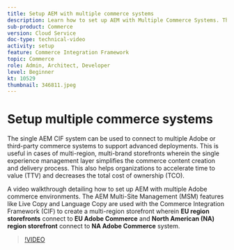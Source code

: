```yaml
---
title: Setup AEM with multiple commerce systems
description: Learn how to set up AEM with Multiple Commerce Systems. This allows projects to support single experience management layer that connects to multiple Adobe or third-party commerce backends for multi brand, multiregion storefronts.
sub-product: Commerce
version: Cloud Service
doc-type: technical-video
activity: setup
feature: Commerce Integration Framework
topic: Commerce
role: Admin, Architect, Developer
level: Beginner
kt: 10529
thumbnail: 346811.jpeg
---
```


# Setup multiple commerce systems

The single AEM CIF system can be used to connect to multiple Adobe or third-party commerce systems to support advanced deployments. This is useful in cases of multi-region, multi-brand storefronts wherein the single experience management layer simplifies the commerce content creation and delivery process. This also helps organizations to accelerate time to value (TTV) and decreases the total cost of ownership (TCO).

A video walkthrough detailing how to set up AEM with multiple Adobe commerce environments. The AEM Multi-Site Management (MSM) features like Live Copy and Language Copy are used with the Commerce Integration Framework (CIF) to create a multi-region storefront wherein __EU region storefronts__ connect to __EU Adobe Commerce__ and __North American (NA) region storefront__ connect to __NA Adobe Commerce__ system.

>[!VIDEO](https://video.tv.adobe.com/v/346811/?quality=12&learn=on)
